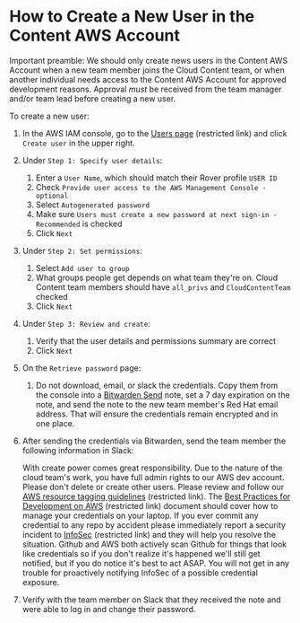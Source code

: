 # How to Create a New User in the Content AWS Account

Important preamble: We should only create news users in the Content AWS Account when a new team member joins the Cloud Content team, or when another individual needs access to the Content AWS Account for approved development reasons. Approval *must* be received from the team manager and/or team lead before creating a new user.

To create a new user:

1. In the AWS IAM console, go to the [Users page](https://us-east-1.console.aws.amazon.com/iam/home?region=us-east-1#/users) (restricted link) and click `Create user` in the upper right.
2. Under `Step 1: Specify user details`:
   1. Enter a `User Name`, which should match their Rover profile `USER ID`
   2. Check `Provide user access to the AWS Management Console - optional`
   3. Select `Autogenerated password`
   4. Make sure `Users must create a new password at next sign-in - Recommended` is checked
   5. Click `Next`
3. Under `Step 2: Set permissions`:
   1. Select `Add user to group`
   2. What groups people get depends on what team they're on. Cloud Content team members should have `all_privs` and `CloudContentTeam` checked
   3. Click `Next`
4. Under `Step 3: Review and create`:
   1. Verify that the user details and permissions summary are correct
   2. Click `Next`
5. On the `Retrieve password` page:
   1. Do not download, email, or slack the credentials. Copy them from the console into a [Bitwarden Send](https://bitwarden.com/learning/bitwarden-send/) note, set a 7 day expiration on the note, and send the note to the new team member's Red Hat email address. That will ensure the credentials remain encrypted and in one place.
6. After sending the credentials via Bitwarden, send the team member the following information in Slack:

   With create power comes great responsibility. Due to the nature of the cloud team's work, you have full admin rights to our AWS dev account. Please don't delete or create other users. Please review and follow our [AWS resource tagging guidelines](https://handbook.eng.ansible.com/docs/Content/AWS_Resource_Tagging_Policy) (restricted link). The [Best Practices for Development on AWS](https://docs.google.com/document/d/1nEWmYzyvN8-wpfjEMfM3s7QN3T14WUD6f7VnEAPS7xY/edit?tab=t.0) (restricted link) document should cover how to manage your credentials on your laptop. If you ever commit any credential to any repo by accident please immediately report a security incident to [InfoSec](https://source.redhat.com/departments/operations/it-information-security) (restricted link) and they will help you resolve the situation. Github and AWS both actively scan Github for things that look like credentials so if you don't realize it's happened we'll still get notified, but if you do notice it's best to act ASAP. You will not get in any trouble for proactively notifying InfoSec of a possible credential exposure.

7. Verify with the team member on Slack that they received the note and were able to log in and change their password.
